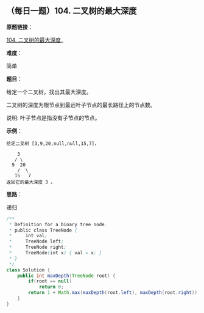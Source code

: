 ## （每日一题）104. 二叉树的最大深度

**原题链接**：

[104. 二叉树的最大深度](https://leetcode-cn.com/problems/maximum-depth-of-binary-tree/)_

**难度**：

简单

**题目**：

给定一个二叉树，找出其最大深度。

二叉树的深度为根节点到最远叶子节点的最长路径上的节点数。

说明: 叶子节点是指没有子节点的节点。

**示例**：

```
给定二叉树 [3,9,20,null,null,15,7]，

    3
   / \
  9  20
    /  \
   15   7
返回它的最大深度 3 。
```

**思路**：

递归

```java
/**
 * Definition for a binary tree node.
 * public class TreeNode {
 *     int val;
 *     TreeNode left;
 *     TreeNode right;
 *     TreeNode(int x) { val = x; }
 * }
 */
class Solution {
    public int maxDepth(TreeNode root) {
    	if(root == null)
    		return 0;
    	return 1 + Math.max(maxDepth(root.left), maxDepth(root.right));
    }
}
```